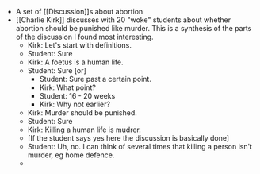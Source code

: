 - A set of [[Discussion]]s about abortion
- [[Charlie Kirk]] discusses with 20 "woke" students about whether abortion should be punished like murder. This is a synthesis of the parts of the discussion I found most interesting.
	- Kirk: Let's start with definitions.
	- Student: Sure
	- Kirk: A foetus is a human life.
	- Student: Sure [or]
		- Student: Sure past a certain point.
		- Kirk: What point?
		- Student: 16 - 20 weeks
		- Kirk: Why not earlier?
	- Kirk: Murder should be punished.
	- Student: Sure
	- Kirk: Killing a human life is mudrer.
	- [If the student says yes here the discussion is basically done]
	- Student: Uh, no. I can think of several times that killing a person isn't murder, eg home defence.
	-